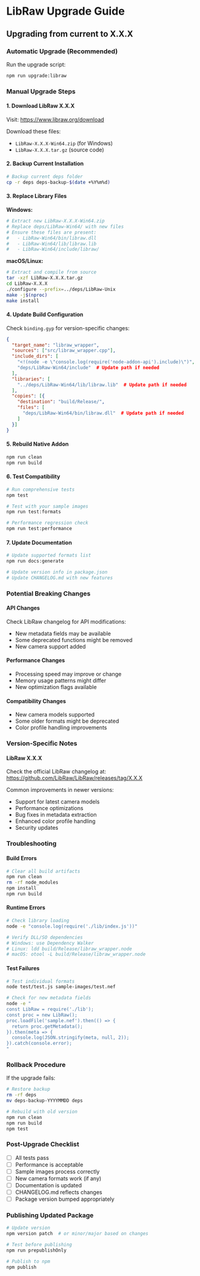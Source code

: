 # LibRaw Upgrade Guide

## Upgrading from current to X.X.X

### Automatic Upgrade (Recommended)

Run the upgrade script:
```bash
npm run upgrade:libraw
```

### Manual Upgrade Steps

#### 1. Download LibRaw X.X.X

Visit: https://www.libraw.org/download

Download these files:
- `LibRaw-X.X.X-Win64.zip` (for Windows)
- `LibRaw-X.X.X.tar.gz` (source code)

#### 2. Backup Current Installation

```bash
# Backup current deps folder
cp -r deps deps-backup-$(date +%Y%m%d)
```

#### 3. Replace Library Files

**Windows:**
```bash
# Extract new LibRaw-X.X.X-Win64.zip
# Replace deps/LibRaw-Win64/ with new files
# Ensure these files are present:
#   - LibRaw-Win64/bin/libraw.dll
#   - LibRaw-Win64/lib/libraw.lib  
#   - LibRaw-Win64/include/libraw/
```

**macOS/Linux:**
```bash
# Extract and compile from source
tar -xzf LibRaw-X.X.X.tar.gz
cd LibRaw-X.X.X
./configure --prefix=../deps/LibRaw-Unix
make -j$(nproc)
make install
```

#### 4. Update Build Configuration

Check `binding.gyp` for version-specific changes:

```json
{
  "target_name": "libraw_wrapper",
  "sources": ["src/libraw_wrapper.cpp"],
  "include_dirs": [
    "<!(node -e \"console.log(require('node-addon-api').include)\")",
    "deps/LibRaw-Win64/include"  # Update path if needed
  ],
  "libraries": [
    "../deps/LibRaw-Win64/lib/libraw.lib"  # Update path if needed
  ],
  "copies": [{
    "destination": "build/Release/",
    "files": [
      "deps/LibRaw-Win64/bin/libraw.dll"  # Update path if needed
    ]
  }]
}
```

#### 5. Rebuild Native Addon

```bash
npm run clean
npm run build
```

#### 6. Test Compatibility

```bash
# Run comprehensive tests
npm test

# Test with your sample images
npm run test:formats

# Performance regression check
npm run test:performance
```

#### 7. Update Documentation

```bash
# Update supported formats list
npm run docs:generate

# Update version info in package.json
# Update CHANGELOG.md with new features
```

### Potential Breaking Changes

#### API Changes
Check LibRaw changelog for API modifications:
- New metadata fields may be available
- Some deprecated functions might be removed
- New camera support added

#### Performance Changes
- Processing speed may improve or change
- Memory usage patterns might differ
- New optimization flags available

#### Compatibility Changes
- New camera models supported
- Some older formats might be deprecated
- Color profile handling improvements

### Version-Specific Notes

#### LibRaw X.X.X
Check the official LibRaw changelog at:
https://github.com/LibRaw/LibRaw/releases/tag/X.X.X

Common improvements in newer versions:
- Support for latest camera models
- Performance optimizations
- Bug fixes in metadata extraction
- Enhanced color profile handling
- Security updates

### Troubleshooting

#### Build Errors
```bash
# Clear all build artifacts
npm run clean
rm -rf node_modules
npm install
npm run build
```

#### Runtime Errors
```bash
# Check library loading
node -e "console.log(require('./lib/index.js'))"

# Verify DLL/SO dependencies
# Windows: use Dependency Walker
# Linux: ldd build/Release/libraw_wrapper.node
# macOS: otool -L build/Release/libraw_wrapper.node
```

#### Test Failures
```bash
# Test individual formats
node test/test.js sample-images/test.nef

# Check for new metadata fields
node -e "
const LibRaw = require('./lib');
const proc = new LibRaw();
proc.loadFile('sample.nef').then(() => {
  return proc.getMetadata();
}).then(meta => {
  console.log(JSON.stringify(meta, null, 2));
}).catch(console.error);
"
```

### Rollback Procedure

If the upgrade fails:

```bash
# Restore backup
rm -rf deps
mv deps-backup-YYYYMMDD deps

# Rebuild with old version
npm run clean
npm run build
npm test
```

### Post-Upgrade Checklist

- [ ] All tests pass
- [ ] Performance is acceptable
- [ ] Sample images process correctly
- [ ] New camera formats work (if any)
- [ ] Documentation is updated
- [ ] CHANGELOG.md reflects changes
- [ ] Package version bumped appropriately

### Publishing Updated Package

```bash
# Update version
npm version patch  # or minor/major based on changes

# Test before publishing
npm run prepublishOnly

# Publish to npm
npm publish
```
